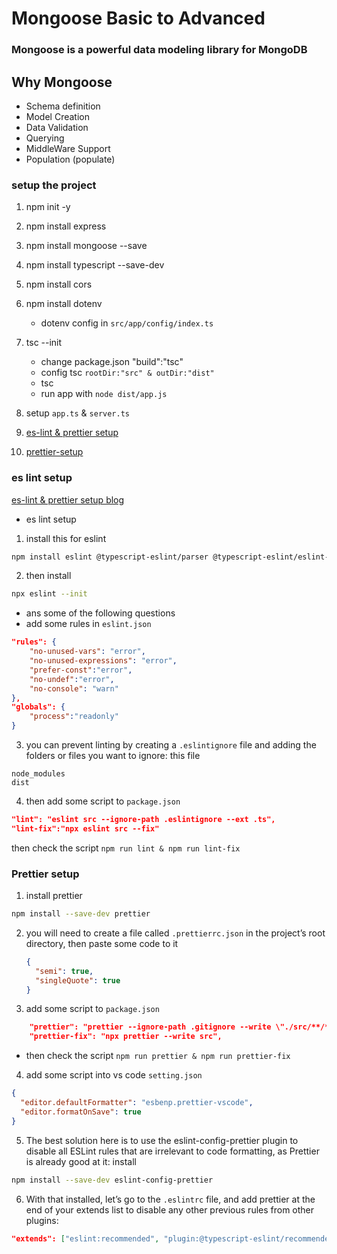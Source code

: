 # Mongoose Basic to Advanced

### Mongoose is a powerful data modeling library for MongoDB

## Why Mongoose

- Schema definition
- Model Creation
- Data Validation
- Querying
- MiddleWare Support
- Population (populate)

### setup the project

1. npm init -y
2. npm install express
3. npm install mongoose --save
4. npm install typescript --save-dev
5. npm install cors
6. npm install dotenv
   - dotenv config in `src/app/config/index.ts`
7. tsc --init

   - change package.json "build":"tsc"
   - config tsc `rootDir:"src" & outDir:"dist"`
   - tsc
   - run app with `node dist/app.js`

8. setup `app.ts` & `server.ts`
9. [es-lint & prettier setup](#es-lint-setup)
10. [prettier-setup](#prettier-setup)

### es lint setup

[es-lint & prettier setup blog](https://blog.logrocket.com/linting-typescript-eslint-prettier)

- es lint setup

1. install this for eslint

```bash
npm install eslint @typescript-eslint/parser @typescript-eslint/eslint-plugin --save-dev
```

2. then install

```bash
npx eslint --init

```

- ans some of the following questions
- add some rules in `eslint.json`

```json
"rules": {
    "no-unused-vars": "error",
    "no-unused-expressions": "error",
    "prefer-const":"error",
    "no-undef":"error",
    "no-console": "warn"
},
"globals": {
    "process":"readonly"
}
```

3. you can prevent linting by creating a `.eslintignore` file and adding the folders or files you want to ignore: this file

```
node_modules
dist
```

4. then add some script to `package.json`

```json
"lint": "eslint src --ignore-path .eslintignore --ext .ts",
"lint-fix":"npx eslint src --fix"
```

then check the script `npm run lint & npm run lint-fix`

### Prettier setup

1. install prettier

```bash
npm install --save-dev prettier
```

2.  you will need to create a file called `.prettierrc.json` in the project’s root directory, then paste some code to it
    ```json
    {
      "semi": true,
      "singleQuote": true
    }
    ```
3.  add some script to `package.json`

```json
    "prettier": "prettier --ignore-path .gitignore --write \"./src/**/*.+(js|ts|json)\"",
    "prettier-fix": "npx prettier --write src",
```

- then check the script `npm run prettier & npm run prettier-fix`

4. add some script into vs code `setting.json`

```json
{
  "editor.defaultFormatter": "esbenp.prettier-vscode",
  "editor.formatOnSave": true
}
```

5. The best solution here is to use the eslint-config-prettier plugin to disable all ESLint rules that are irrelevant to code formatting, as Prettier is already good at it: install

```bash
npm install --save-dev eslint-config-prettier
```

6. With that installed, let’s go to the `.eslintrc` file, and add prettier at the end of your extends list to disable any other previous rules from other plugins:

```json
"extends": ["eslint:recommended", "plugin:@typescript-eslint/recommended", "prettier"],

```
